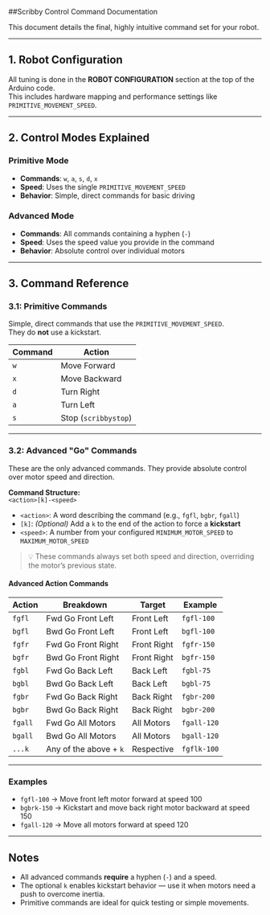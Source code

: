 ##Scribby Control Command Documentation

This document details the final, highly intuitive command set for your robot.

---

## 1. Robot Configuration

All tuning is done in the **ROBOT CONFIGURATION** section at the top of the Arduino code.  
This includes hardware mapping and performance settings like `PRIMITIVE_MOVEMENT_SPEED`.

---

## 2. Control Modes Explained

### Primitive Mode

- **Commands**: `w`, `a`, `s`, `d`, `x`  
- **Speed**: Uses the single `PRIMITIVE_MOVEMENT_SPEED`  
- **Behavior**: Simple, direct commands for basic driving

### Advanced Mode

- **Commands**: All commands containing a hyphen (`-`)  
- **Speed**: Uses the speed value you provide in the command  
- **Behavior**: Absolute control over individual motors

---

## 3. Command Reference

### 3.1: Primitive Commands

Simple, direct commands that use the `PRIMITIVE_MOVEMENT_SPEED`.  
They do **not** use a kickstart.

| Command | Action              |
|---------|---------------------|
| `w`     | Move Forward        |
| `x`     | Move Backward       |
| `d`     | Turn Right          |
| `a`     | Turn Left           |
| `s`     | Stop (`scribbystop`) |

---

### 3.2: Advanced "Go" Commands

These are the only advanced commands. They provide absolute control over motor speed and direction.

**Command Structure:**  
`<action>[k]-<speed>`

- `<action>`: A word describing the command (e.g., `fgfl`, `bgbr`, `fgall`)
- `[k]`: *(Optional)* Add a `k` to the end of the action to force a **kickstart**
- `<speed>`: A number from your configured `MINIMUM_MOTOR_SPEED` to `MAXIMUM_MOTOR_SPEED`

> 💡 These commands always set both speed and direction, overriding the motor’s previous state.

#### Advanced Action Commands

| Action   | Breakdown               | Target         | Example        |
|----------|-------------------------|----------------|----------------|
| `fgfl`   | Fwd Go Front Left       | Front Left     | `fgfl-100`     |
| `bgfl`   | Bwd Go Front Left       | Front Left     | `bgfl-100`     |
| `fgfr`   | Fwd Go Front Right      | Front Right    | `fgfr-150`     |
| `bgfr`   | Bwd Go Front Right      | Front Right    | `bgfr-150`     |
| `fgbl`   | Fwd Go Back Left        | Back Left      | `fgbl-75`      |
| `bgbl`   | Bwd Go Back Left        | Back Left      | `bgbl-75`      |
| `fgbr`   | Fwd Go Back Right       | Back Right     | `fgbr-200`     |
| `bgbr`   | Bwd Go Back Right       | Back Right     | `bgbr-200`     |
| `fgall`  | Fwd Go All Motors       | All Motors     | `fgall-120`    |
| `bgall`  | Bwd Go All Motors       | All Motors     | `bgall-120`    |
| `...k`   | Any of the above + `k`  | Respective     | `fgflk-100`    |

---

### Examples

- `fgfl-100` → Move front left motor forward at speed 100  
- `bgbrk-150` → Kickstart and move back right motor backward at speed 150  
- `fgall-120` → Move all motors forward at speed 120

---

## Notes

- All advanced commands **require** a hyphen (`-`) and a speed.
- The optional `k` enables kickstart behavior — use it when motors need a push to overcome inertia.
- Primitive commands are ideal for quick testing or simple movements.

